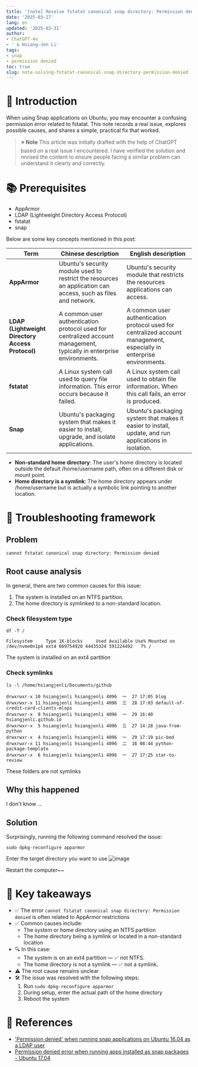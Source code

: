 ```yaml
---
title: '[note] Resolve fstatat canonical snap directory: Permission denied'
date: '2025-03-27'
lang: en
updated: '2025-03-31'
author:
- ChatGPT-4o
- ' & Hsiang-Jen Li'
tags:
- snap
- permission denied
toc: true
slug: note-solving-fstatat-canonical-snap-directory-permission-denied
---
```


# 📌 Introduction

When using Snap applications on Ubuntu, you may encounter a confusing permission error related to fstatat. This note records a real issue, explores possible causes, and shares a simple, practical fix that worked.

> **⭐ Note**
> This article was initially drafted with the help of ChatGPT based on a real issue I encountered. I have verified the solution and revised the content to ensure people facing a similar problem can understand it clearly and correctly.

<!-- more -->

# 📚 Prerequisites

- AppArmor
- LDAP (Lightweight Directory Access Protocol)
- fstatat
- snap

Below are some key concepts mentioned in this post:

| Term | Chinese description | English description |
|------|---------------------|---------------------|
| **AppArmor** | Ubuntu's security module used to restrict the resources an application can access, such as files and network. | Ubuntu's security module that restricts the resources applications can access. |
| **LDAP (Lightweight Directory Access Protocol)** | A common user authentication protocol used for centralized account management, typically in enterprise environments. | A common user authentication protocol used for centralized account management, especially in enterprise environments. |
| **fstatat** | A Linux system call used to query file information. This error occurs because it failed. | A Linux system call used to obtain file information. When this call fails, an error is produced. |
| **Snap** | Ubuntu's packaging system that makes it easier to install, upgrade, and isolate applications. | Ubuntu's packaging system that makes it easier to install, update, and run applications in isolation. |

- **Non-standard home directory**: The user's home directory is located outside the default /home/username path, often on a different disk or mount point.
- **Home directory is a symlink**: The home directory appears under /home/username but is actually a symbolic link pointing to another location.

# 🧭 Troubleshooting framework

## Problem

```
cannot fstatat canonical snap directory: Permission denied
```

## Root cause analysis

In general, there are two common causes for this issue:

1. The system is installed on an NTFS partition.
1. The home directory is symlinked to a non-standard location.

### Check filesystem type

```shell
df -T /

Filesystem     Type 1K-blocks     Used Available Use% Mounted on
/dev/nvme0n1p4 ext4 669754920 44435324 591224492   7% /
```

The system is installed on an ext4 partition


### Check symlinks

```shell
ls -l /home/hsiangjenli/Documents/github

drwxrwxr-x 10 hsiangjenli hsiangjenli 4096  一  27 17:05 blog
drwxrwxr-x 11 hsiangjenli hsiangjenli 4096  三  28 17:03 default-of-credit-card-clients-mlops
drwxrwxr-x  8 hsiangjenli hsiangjenli 4096  一  29 16:40 hsiangjenli.github.io
drwxrwxr-x  5 hsiangjenli hsiangjenli 4096  三  27 14:28 java-from-python
drwxrwxr-x  4 hsiangjenli hsiangjenli 4096  一  29 17:19 pic-bed
drwxrwxr-x 11 hsiangjenli hsiangjenli 4096  二  16 08:44 python-package-template
drwxrwxr-x  6 hsiangjenli hsiangjenli 4096  一  27 17:25 star-to-review
```

These folders are not symlinks

## Why this happened

I don't know ...

## Solution

Surprisingly, running the following command resolved the issue:

```
sudo dpkg-reconfigure apparmor
```
Enter the target directory you want to use
![image](https://hackmd.io/_uploads/Bk5RTUG6Jg.png)

Restart the computer~~

# 🔁 Key takeaways

- ✅ The error `cannot fstatat canonical snap directory: Permission denied` is often related to AppArmor restrictions
- ✅ Common causes include:
  - The system or home directory using an NTFS partition
  - The home directory being a symlink or located in a non-standard location
- 🔍 In this case:
  - The system is on an ext4 partition — ✅ not NTFS.
  - The home directory is not a symlink — ✅ not a symlink.
- ⚠️ The root cause remains unclear
- 🛠 The issue was resolved with the following steps:
  1. Run `sudo dpkg-reconfigure apparmor`
  1. During setup, enter the actual path of the home directory
  1. Reboot the system


# 🔗 References
- ['Permission denied' when running snap applications on Ubuntu 16.04 as a LDAP user](https://askubuntu.com/questions/1108780/permission-denied-when-running-snap-applications-on-ubuntu-16-04-as-a-ldap-use)
- [Permission denied error when running apps installed as snap packages - Ubuntu 17.04](https://askubuntu.com/a/1156839/912790)
